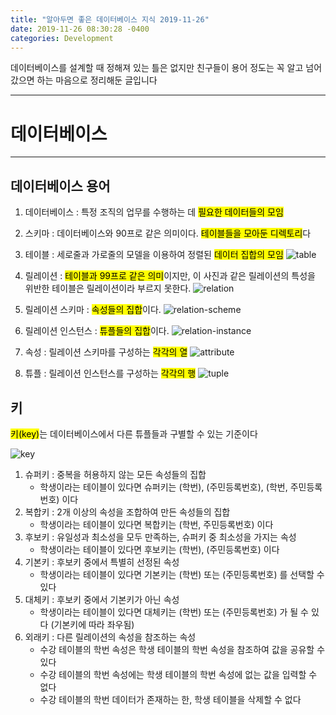 ```yaml
---
title: "알아두면 좋은 데이터베이스 지식 2019-11-26"
date: 2019-11-26 08:30:28 -0400
categories: Development
---
```

데이터베이스를 설계할 때 정해져 있는 틀은 없지만 친구들이 용어 정도는 꼭 알고 넘어갔으면 하는 마음으로 정리해둔 글입니다
<hr>

# 데이터베이스
<hr>

## 데이터베이스 용어

1. 데이터베이스 : 특정 조직의 업무를 수행하는 데 <mark>필요한 데이터들의 모임</mark>

2. 스키마 : 데이터베이스와 90프로 같은 의미이다. <mark>테이블들을 모아둔 디렉토리</mark>다

3. 테이블 : 세로줄과 가로줄의 모델을 이용하여 정렬된 <mark>데이터 집합의 모임</mark>
![table](https://user-images.githubusercontent.com/52072077/93692178-bd384080-fb2a-11ea-9192-429e892a164b.png)
4. 릴레이션 : <mark>테이블과 99프로 같은 의미</mark>이지만, 이 사진과 같은 릴레이션의 특성을 위반한 테이블은 릴레이션이라 부르지 못한다.
![relation](https://user-images.githubusercontent.com/52072077/93692167-98dc6400-fb2a-11ea-9364-c204b4e6a10c.png)
5. 릴레이션 스키마 : <mark>속성들의 집합</mark>이다.
![relation-scheme](https://user-images.githubusercontent.com/52072077/93692189-eb1d8500-fb2a-11ea-9476-4caf16e2ad57.png)
6. 릴레이션 인스턴스 : <mark>튜플들의 집합</mark>이다.
![relation-instance](https://user-images.githubusercontent.com/52072077/93692191-ee187580-fb2a-11ea-8a3a-d4c6034eacaa.png)
7. 속성 : 릴레이션 스키마를 구성하는 <mark>각각의 열</mark>
![attribute](https://user-images.githubusercontent.com/52072077/93692219-49e2fe80-fb2b-11ea-8cd2-f3f23ec9dc3e.png)
8. 튜플 : 릴레이션 인스턴스를 구성하는 <mark>각각의 행</mark>
![tuple](https://user-images.githubusercontent.com/52072077/93692028-bf999b00-fb28-11ea-8f94-da71874ab5b9.png)

## 키 
<mark>키(key)</mark>는 데이터베이스에서 다른 튜플들과 구별할 수 있는 기준이다

![key](https://user-images.githubusercontent.com/52072077/94326556-a0df4c80-ffdf-11ea-9484-1817c01f666f.png)

1. 슈퍼키 : 중복을 허용하지 않는 모든 속성들의 집합
    - 학생이라는 테이블이 있다면 슈퍼키는 (학번), (주민등록번호), (학번, 주민등록번호) 이다
2. 복합키 : 2개 이상의 속성을 조합하여 만든 속성들의 집합
    - 학생이라는 테이블이 있다면 복합키는 (학번, 주민등록번호) 이다
3. 후보키 : 유일성과 최소성을 모두 만족하는, 슈퍼키 중 최소성을 가지는 속성
    - 학생이라는 테이블이 있다면 후보키는 (학번), (주민등록번호) 이다
4. 기본키 : 후보키 중에서 특별히 선정된 속성
    - 학생이라는 테이블이 있다면 기본키는 (학번) 또는 (주민등록번호) 를 선택할 수 있다
5. 대체키 : 후보키 중에서 기본키가 아닌 속성
    - 학생이라는 테이블이 있다면 대체키는 (학번) 또는 (주민등록번호) 가 될 수 있다 (기본키에 따라 좌우됨)
6. 외래키 : 다른 릴레이션의 속성을 참조하는 속성
    - 수강 테이블의 학번 속성은 학생 테이블의 학번 속성을 참조하여 값을 공유할 수 있다
    - 수강 테이블의 학번 속성에는 학생 테이블의 학번 속성에 없는 값을 입력할 수 없다
    - 수강 테이블의 학번 데이터가 존재하는 한, 학생 테이블을 삭제할 수 없다

